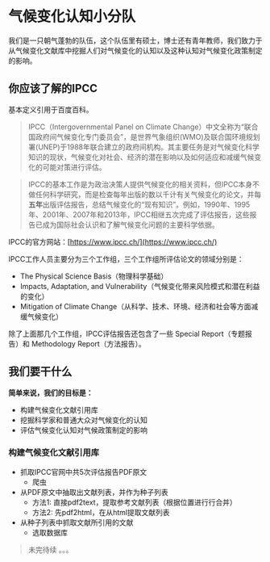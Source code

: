 # 气候变化认知小分队

我们是一只朝气蓬勃的队伍，这个队伍里有硕士，博士还有青年教师，我们致力于从气候变化文献库中挖掘人们对气候变化的认知以及这种认知对气候变化政策制定的影响。

## 你应该了解的IPCC

基本定义引用于百度百科。

> IPCC（Intergovernmental Panel on Climate Change）中文全称为“联合国政府间气候变化专门委员会”，是世界气象组织(WMO)及联合国环境规划署(UNEP)于1988年联合建立的政府间机构。其主要任务是对气候变化科学知识的现状，气候变化对社会、经济的潜在影响以及如何适应和减缓气候变化的可能对策进行评估。

> IPCC的基本工作是为政治决策人提供气候变化的相关资料，但IPCC本身不做任何科学研究，而是检查每年出版的数以千计有关气候变化的论文，并每**五年**出版评估报告，总结气候变化的“现有知识”。例如，1990年、1995年、2001年、2007年和2013年，IPCC相继五次完成了评估报告，这些报告已成为国际社会认识和了解气候变化问题的主要科学依据。

IPCC的官方网站：[https://www.ipcc.ch/](https://www.ipcc.ch/)

IPCC工作人员主要分为三个工作组，三个工作组所评估论文的领域分别是：

* The Physical Science Basis（物理科学基础）
* Impacts, Adaptation, and Vulnerability（气候变化带来风险模式和潜在利益的变化）
* Mitigation of Climate Change（从科学、技术、环境、经济和社会等方面减缓气候变化）

除了上面那几个工作组，IPCC评估报告还包含了一些 Special Report（专题报告）和 Methodology Report（方法报告）。


## 我们要干什么

**简单来说，我们的目标是：**

* 构建气候变化文献引用库
* 挖掘科学家和普通大众对气候变化的认知
* 评估气候变化认知对气候政策制定的影响

### 构建气候变化文献引用库

* 抓取IPCC官网中共5次评估报告PDF原文
	* 爬虫
* 从PDF原文中抽取出文献列表，并作为种子列表
	* 方法1: 直接pdf2text，提取参考文献列表（根据位置进行行合并）
	* 方法2: 先pdf2html，在从html提取文献列表
* 从种子列表中抓取文献所引用的文献
	* 选取数据库

> 未完待续 。。。
